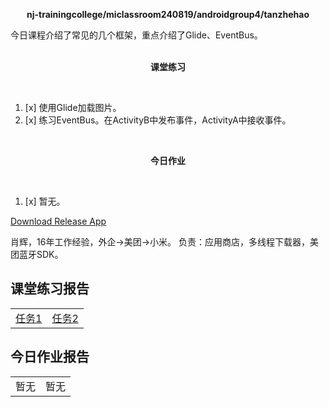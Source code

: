 <div>
    <p align="center">
        <strong>nj-trainingcollege/miclassroom240819/androidgroup4/tanzhehao</strong>
        <br>
    </p>
    今日课程介绍了常见的几个框架，重点介绍了Glide、EventBus。
    <br><br>
    <p align="center"><strong>课堂练习</strong></p>
    <br>
</div>

1. [x] 使用Glide加载图片。
2. [x] 练习EventBus。在ActivityB中发布事件，ActivityA中接收事件。

<div>
    <br>
    <p align="center"><strong>今日作业</strong></p>
    <br>
</div>

1. [x] 暂无。

<div>
    <a href="app/release/app-release.apk?inline=false">Download Release App</a>
    <br>
</div>

肖辉，16年工作经验，外企->美团->小米。
负责：应用商店，多线程下载器，美团蓝牙SDK。

## 课堂练习报告

|                         |                         |
| ----------------------- | ----------------------- |
| [任务1](Day6-Train1.md) | [任务2](Day6-Train2.md) |

## 今日作业报告

|      |      |
| ---- | ---- |
| 暂无 | 暂无 |
